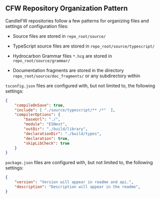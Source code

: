 <!-- [README;API]:api -->
  
## CFW Repository Organization Pattern
CandleFW repositories follow a few patterns for organizing files and settings of configuration files:

- Source files are stored in ```repo_root/source/```

- TypeScript source files are stored in ```repo_root/source/typescript/```

- Hydrocarbon Grammar files ```*.hcg``` are stored in ```repo_root/source/grammar/```

- Documentation fragments are stored in the directory ```repo_root/source/doc_fragments/``` or any
subdirectory within

`tsconfig.json` files are configured with, but not limited to, the following settings:
```json
{
    "compileOnSave": true,
    "include": [ "./source/typescript/** /*"  ],
    "compilerOptions": {
        "baseUrl": "./",
        "module": "ESNext",
        "outDir": "./build/library",
        "declarationDir": "./build/types",
        "declaration": true,
        "skipLibCheck": true
    }
}
```
`package.json` files are configured with, but not limited to, the following settings:
```json
{
    "version": "Version will appear in readme and api.",
    "description": "Description will appear in the readme",
}
```